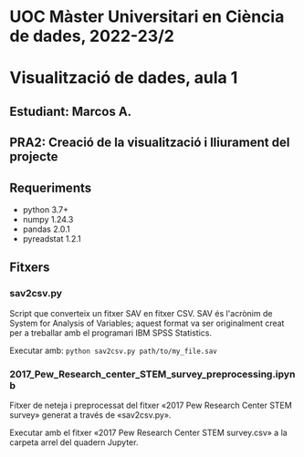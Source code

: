 # UOC Màster Universitari en Ciència de dades, 2022-23/2
# Visualització de dades, aula 1
## Estudiant: Marcos A.
## PRA2: Creació de la visualització i lliurament del projecte

## Requeriments
- python 3.7+
- numpy 1.24.3
- pandas 2.0.1
- pyreadstat 1.2.1

## Fitxers
### sav2csv.py
Script que converteix un fitxer SAV en fitxer CSV. SAV és l'acrònim de System for Analysis of Variables; aquest format va ser originalment creat per a treballar amb el programari IBM SPSS Statistics.

Executar amb: `python sav2csv.py path/to/my_file.sav`

### 2017_Pew_Research_center_STEM_survey_preprocessing.ipynb
Fitxer de neteja i preprocessat del fitxer «2017 Pew Research Center STEM survey» generat a través de «sav2csv.py».

Executar amb el fitxer «2017 Pew Research Center STEM survey.csv» a la carpeta arrel del quadern Jupyter.




